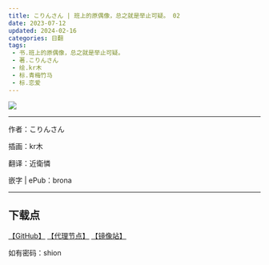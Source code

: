 ```yaml
---
title: こりんさん | 班上的原偶像，总之就是举止可疑。 02
date: 2023-07-12
updated: 2024-02-16
categories: 日翻
tags: 
 - 书.班上的原偶像，总之就是举止可疑。
 - 著.こりんさん
 - 绘.kr木
 - 标.青梅竹马
 - 标.恋爱
---
```


![](https://ghproxy.com/https://raw.githubusercontent.com/qtqtEricChiu/LightSnacks/master/pages/source/23/07/12/shion/cover.jpg)

---

作者：こりんさん

插画：kr木

翻译：近衛憐

嵌字 | ePub：brona

---

## 下载点

[【GitHub】](https://raw.githubusercontent.com/qtqtEricChiu/LightSnacks/master/pages/source/24/02/16/shion/%5Bfinal%5D%5B%E3%81%93%E3%82%8A%E3%82%93%E3%81%95%E3%82%93%5D.%E7%8F%AD%E4%B8%8A%E7%9A%84%E5%8E%9F%E5%81%B6%E5%83%8F%EF%BC%8C%E6%80%BB%E4%B9%8B%E5%B0%B1%E6%98%AF%E4%B8%BE%E6%AD%A2%E5%8F%AF%E7%96%91.02.epub) [【代理节点】](https://mirror.ghproxy.com/https://github.com/qtqtEricChiu/LightSnacks/raw/master/pages/source/24/02/16/shion/%5Bfinal%5D%5B%E3%81%93%E3%82%8A%E3%82%93%E3%81%95%E3%82%93%5D.%E7%8F%AD%E4%B8%8A%E7%9A%84%E5%8E%9F%E5%81%B6%E5%83%8F%EF%BC%8C%E6%80%BB%E4%B9%8B%E5%B0%B1%E6%98%AF%E4%B8%BE%E6%AD%A2%E5%8F%AF%E7%96%91.02.epub) [【镜像站】](https://hub.nuaa.cf/qtqtEricChiu/LightSnacks/raw/master/pages/source/24/02/16/shion/%5Bfinal%5D%5B%E3%81%93%E3%82%8A%E3%82%93%E3%81%95%E3%82%93%5D.%E7%8F%AD%E4%B8%8A%E7%9A%84%E5%8E%9F%E5%81%B6%E5%83%8F%EF%BC%8C%E6%80%BB%E4%B9%8B%E5%B0%B1%E6%98%AF%E4%B8%BE%E6%AD%A2%E5%8F%AF%E7%96%91.02.epub)

如有密码：shion